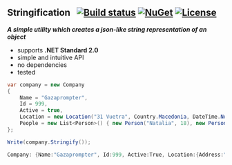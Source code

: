 ## Stringification&nbsp;&nbsp; [![Build status](https://ci.appveyor.com/api/projects/status/45p92vlwqqgm9vb1?svg=true)](https://ci.appveyor.com/project/dshe/Stringification) [![NuGet](https://img.shields.io/nuget/vpre/Stringification.svg)](https://www.nuget.org/packages/Stringification/) [![License](https://img.shields.io/badge/license-Apache%202.0-7755BB.svg)](https://opensource.org/licenses/Apache-2.0)

***A simple utility which creates a json-like string representation of an object***
- supports **.NET Standard 2.0**
- simple and intuitive API
- no dependencies
- tested

```csharp
var company = new Company
{
    Name = "Gazaprompter",
    Id = 999,
    Active = true,
    Location = new Location("31 Vuetra", Country.Macedonia, DateTime.Now),
    People = new List<Person>() { new Person("Natalia", 18), new Person("Natasha", 42) }
};

Write(company.Stringify());
```
```csharp
Company: {Name:"Gazaprompter", Id:999, Active:True, Location:{Address:"31 Vuetra", Country:Macedonia, Updated:4/7/2019 10:03:54 PM}, People:[{Name:"Natalia", Age:18}, {Name:"Natasha", Age:42}]}
```
